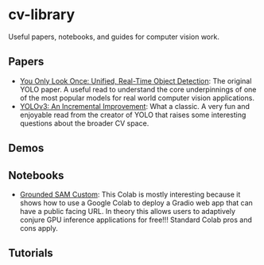 # cv-library
Useful papers, notebooks, and guides for computer vision work.

## Papers

- [You Only Look Once: Unified, Real-Time Object Detection](https://pjreddie.com/media/files/papers/yolo_1.pdf): The original YOLO paper. A useful read to understand the core underpinnings of one of the most popular models for real world computer vision applications.
- [YOLOv3: An Incremental Improvement](https://pjreddie.com/media/files/papers/YOLOv3.pdf): What a classic. A very fun and enjoyable read from the creator of YOLO that raises some interesting questions about the broader CV space.


## Demos

## Notebooks

- [Grounded SAM Custom](https://colab.research.google.com/github/camenduru/grounded-segment-anything-colab/blob/main/grounded-segment-anything-custom.ipynb): This Colab is mostly interesting because it shows how to use a Google Colab to deploy a Gradio web app that can have a public facing URL. In theory this allows users to adaptively conjure GPU inference applications for free!!! Standard Colab pros and cons apply.

## Tutorials
